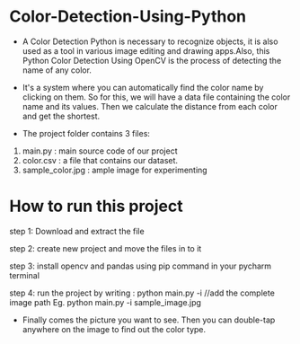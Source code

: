 # Color-Detection-Using-Python
- A Color Detection Python is necessary to recognize objects, it is also used as a tool in various image editing and drawing apps.Also, this Python Color Detection Using OpenCV is the process of detecting the name of any color.
- It's a system where you can automatically find the color name by clicking on them. So for this, we will have a data file containing the color name and its values. Then we calculate the distance from each color and get the shortest.

- The project folder contains 3 files:
1. main.py : main source code of our project
2. color.csv : a file that contains our dataset.
3. sample_color.jpg : ample image for experimenting

# How to run this project

step 1: Download and extract the file 

step 2: create new project and move the files in to it 

step 3: install opencv and pandas using pip command in your pycharm terminal

step 4: run the project by writing : python main.py -i //add the complete image path
     Eg. python main.py -i sample_image.jpg

- Finally comes the picture you want to see. Then you can double-tap anywhere on the image to find out the color type.
